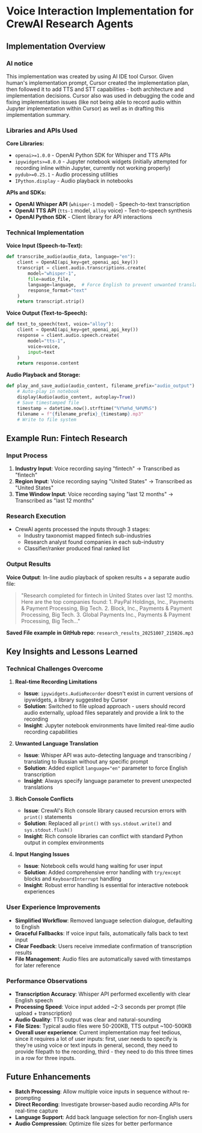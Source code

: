 # Voice Interaction Implementation for CrewAI Research Agents

## Implementation Overview

### AI notice
This implementation was created by using AI IDE tool Cursor. Given human's implementation prompt, Cursor created the implementation plan, then followed it to add TTS and STT capabilities - both architecture and implementation decisions. Cursor also was used in debugging the code and fixing implementation issues (like not being able to record audio within Jupyter implementation within Cursor) as well as in drafting this implementation summary.

### Libraries and APIs Used

**Core Libraries:**
- `openai>=1.0.0` - OpenAI Python SDK for Whisper and TTS APIs
- `ipywidgets>=8.0.0` - Jupyter notebook widgets (initially attempted for recording inline within Jupyter, currently not working properly)
- `pydub>=0.25.1` - Audio processing utilities
- `IPython.display` - Audio playback in notebooks

**APIs and SDKs:**
- **OpenAI Whisper API** (`whisper-1` model) - Speech-to-text transcription
- **OpenAI TTS API** (`tts-1` model, `alloy` voice) - Text-to-speech synthesis
- **OpenAI Python SDK** - Client library for API interactions

### Technical Implementation

**Voice Input (Speech-to-Text):**
```python
def transcribe_audio(audio_data, language="en"):
    client = OpenAI(api_key=get_openai_api_key())
    transcript = client.audio.transcriptions.create(
        model="whisper-1",
        file=audio_file,
        language=language,  # Force English to prevent unwanted translations
        response_format="text"
    )
    return transcript.strip()
```

**Voice Output (Text-to-Speech):**
```python
def text_to_speech(text, voice="alloy"):
    client = OpenAI(api_key=get_openai_api_key())
    response = client.audio.speech.create(
        model="tts-1",
        voice=voice,
        input=text
    )
    return response.content
```

**Audio Playback and Storage:**
```python
def play_and_save_audio(audio_content, filename_prefix="audio_output"):
    # Auto-play in notebook
    display(Audio(audio_content, autoplay=True))
    # Save timestamped file
    timestamp = datetime.now().strftime("%Y%m%d_%H%M%S")
    filename = f"{filename_prefix}_{timestamp}.mp3"
    # Write to file system
```

## Example Run: Fintech Research

### Input Process
1. **Industry Input**: Voice recording saying "fintech" → Transcribed as "fintech"
2. **Region Input**: Voice recording saying "United States" → Transcribed as "United States"  
3. **Time Window Input**: Voice recording saying "last 12 months" → Transcribed as "last 12 months"

### Research Execution
- CrewAI agents processed the inputs through 3 stages:
  - Industry taxonomist mapped fintech sub-industries
  - Research analyst found companies in each sub-industry
  - Classifier/ranker produced final ranked list

### Output Results
**Voice Output**: In-line audio playback of spoken results + a separate audio file:
> "Research completed for fintech in United States over last 12 months. Here are the top companies found: 1. PayPal Holdings, Inc., Payments & Payment Processing, Big Tech. 2. Block, Inc., Payments & Payment Processing, Big Tech. 3. Global Payments Inc., Payments & Payment Processing, Big Tech..."

**Saved File example in GitHub repo**: `research_results_20251007_215026.mp3`

## Key Insights and Lessons Learned

### Technical Challenges Overcome

1. **Real-time Recording Limitations**
   - **Issue**: `ipywidgets.AudioRecorder` doesn't exist in current versions of ipywidgets, a library suggested by Cursor
   - **Solution**: Switched to file upload approach - users should record audio externally, upload files separately and provide a link to the recording
   - **Insight**: Jupyter notebook environments have limited real-time audio recording capabilities

2. **Unwanted Language Translation**
   - **Issue**: Whisper API was auto-detecting language and transcribing / translating to Russian without any specific prompt
   - **Solution**: Added explicit `language="en"` parameter to force English transcription
   - **Insight**: Always specify language parameter to prevent unexpected translations

3. **Rich Console Conflicts**
   - **Issue**: CrewAI's Rich console library caused recursion errors with `print()` statements
   - **Solution**: Replaced all `print()` with `sys.stdout.write()` and `sys.stdout.flush()`
   - **Insight**: Rich console libraries can conflict with standard Python output in complex environments

4. **Input Hanging Issues**
   - **Issue**: Notebook cells would hang waiting for user input
   - **Solution**: Added comprehensive error handling with `try/except` blocks and `KeyboardInterrupt` handling
   - **Insight**: Robust error handling is essential for interactive notebook experiences

### User Experience Improvements

- **Simplified Workflow**: Removed language selection dialogue, defaulting to English
- **Graceful Fallbacks**: If voice input fails, automatically falls back to text input
- **Clear Feedback**: Users receive immediate confirmation of transcription results
- **File Management**: Audio files are automatically saved with timestamps for later reference

### Performance Observations

- **Transcription Accuracy**: Whisper API performed excellently with clear English speech
- **Processing Speed**: Voice input added ~2-3 seconds per prompt (file upload + transcription)
- **Audio Quality**: TTS output was clear and natural-sounding
- **File Sizes**: Typical audio files were 50-200KB, TTS output ~100-500KB
- **Overall user experience**: Current implementation may feel tedious, since it requires a lot of user inputs: first, user needs to specify is they're using voice or text inputs in general, second, they need to provide filepath to the recording, third - they need to do this three times in a row for three inputs.

## Future Enhancements

- **Batch Processing**: Allow multiple voice inputs in sequence without re-prompting
- **Direct Recording**: Investigate browser-based audio recording APIs for real-time capture
- **Language Support**: Add back language selection for non-English users
- **Audio Compression**: Optimize file sizes for better performance

